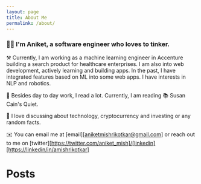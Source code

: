 ```yaml
---
layout: page
title: About Me
permalink: /about/
---
```


### 👋🏻 I'm Aniket, a software engineer who loves to tinker.

⚒ Currently, I am working as a machine learning engineer in Accenture building a search product for healthcare enterprises. I am also into web development, 
actively learning and building apps. In the past, I have integrated features based on ML into some web apps. I have interests in NLP and robotics.

🧬 Besides day to day work, I read a lot. Currently, I am reading 📚 Susan Cain's Quiet.

💸 I love discussing about technology, cryptocurrency and investing or any random facts.

✉️ You can email me at [email][aniketmishrikotkar@gmail.com] or reach out to me on [twitter][https://twitter.com/aniket_mish]/[linkedin][https://linkedin/in/amishrikotkar]

# Posts
